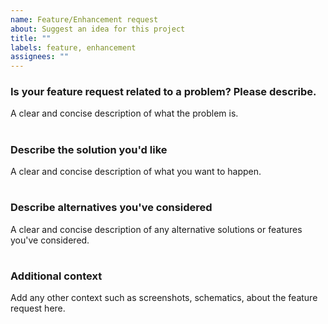 ```yaml
---
name: Feature/Enhancement request
about: Suggest an idea for this project
title: ""
labels: feature, enhancement
assignees: ""
---
```


### Is your feature request related to a problem? Please describe.

A clear and concise description of what the problem is.

#

### Describe the solution you'd like

A clear and concise description of what you want to happen.

#

### Describe alternatives you've considered

A clear and concise description of any alternative solutions or features you've considered.

#

### Additional context

Add any other context such as screenshots, schematics, about the feature request here.
